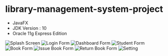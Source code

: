 # library-management-system-project
- JavaFX
- JDK Version : 10
- Oracle 11g Express Edition

![Splash Screen](screenshots/SplashScreen.PNG)
![Login Form](screenshots/loginscreen.PNG)
![Dashboard Form](screenshots/dashboard.PNG)
![Student Form](screenshots/student.PNG)
![Book Form](screenshots/book.PNG)
![Issue Book Form](screenshots/Issue.PNG)
![Return Book Form](screenshots/return.PNG)
![Setting](screenshots/setting.PNG)

